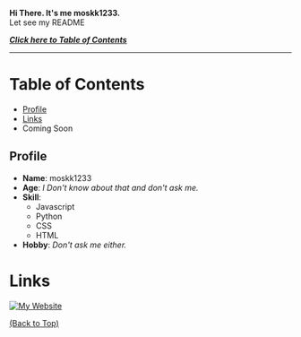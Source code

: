 **Hi There. It's me moskk1233.**  
Let see my README

[***Click here to Table of Contents***](#table-of-contents)

---
 
# Table of Contents
- [Profile](#profile)
- [Links](#links)
- Coming Soon

## Profile
- **Name**: moskk1233
- **Age**: *I Don't know about that and don't ask me.*
- **Skill**:
  - Javascript
  - Python
  - CSS
  - HTML
- **Hobby**: *Don't ask me either.*

# Links
[![My Website](https://img.shields.io/badge/-My%20Website-4285F4?style=for-the-badge&logo=google&logoColor=fff)](https://moskk1233.github.io/nonpodev/)

[(Back to Top)](#table-of-contents)
